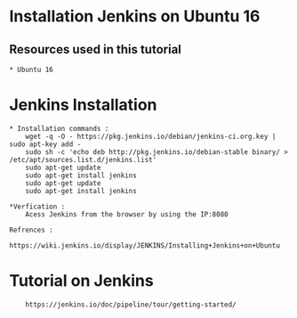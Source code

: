 # Installation Jenkins on Ubuntu 16

## Resources used in this tutorial
	* Ubuntu 16

# Jenkins Installation 
	* Installation commands :
		wget -q -O - https://pkg.jenkins.io/debian/jenkins-ci.org.key | sudo apt-key add -
		sudo sh -c 'echo deb http://pkg.jenkins.io/debian-stable binary/ > /etc/apt/sources.list.d/jenkins.list'
		sudo apt-get update
		sudo apt-get install jenkins
		sudo apt-get update
		sudo apt-get install jenkins
	
	*Verfication : 
		Acess Jenkins from the browser by using the IP:8080
		
	Refrences :
		https://wiki.jenkins.io/display/JENKINS/Installing+Jenkins+on+Ubuntu
		
		
# Tutorial on Jenkins 
		https://jenkins.io/doc/pipeline/tour/getting-started/